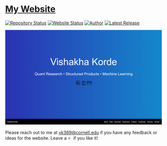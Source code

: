 # <a href="https://vkorde3.github.io/personal-website/" target="_blank">My Website</a>

[![Repository Status](https://img.shields.io/badge/Repository%20Status-Maintained-dark%20green.svg)](https://github.com/vkorde3/personal-website)
[![Website Status](https://img.shields.io/badge/Website%20Status-Online-green)](https://vkorde3.github.io/personal-website/)
[![Author](https://img.shields.io/badge/Author-Vishakha%20Korde-blue.svg)](https://www.linkedin.com/in/vishakha-korde/)
[![Latest Release](https://img.shields.io/badge/Latest%20Release-01%20April%202025-yellow.svg)](https://github.com/vkorde3/personal-website/commit/master)

![My Website](https://github.com/vkorde3/personal-website/blob/master/website.png)

Please reach out to me at vk369@cornell.edu if you have any feedback or ideas for the website. Leave a :star: &nbsp;if you like it!
